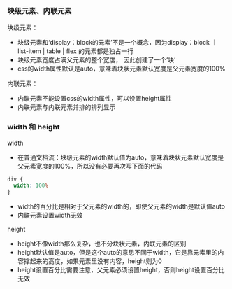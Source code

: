 ### 块级元素、内联元素

块级元素：
* 块级元素和‘display：block的元素’不是一个概念，因为display：block ｜ list-item | table | flex 的元素都是独占一行
* 块级元素宽度占满父元素的整个宽度， 因此创建了一个‘块’
* css的width属性默认是auto，意味着块状元素默认宽度是父元素宽度的100%

内联元素：
* 内联元素不能设置css的width属性，可以设置height属性
* 内联元素与内联元素并排的排列显示

### width 和 height

width
* 在普通文档流：块级元素的width默认值为auto，意味着块状元素默认宽度是父元素宽度的100%，所以没有必要再次写下面的代码
```css
div {
  width: 100%
}
```
* width的百分比是相对于父元素的width的，即使父元素的width是默认值auto
* 内联元素设置width无效

height
* height不像width那么复杂，也不分块状元素，内联元素的区别
* height默认值是auto，但是这个auto的意思不同于width，它是靠元素里的内容撑起来的高度，如果元素里没有内容，height则为0
* height设置百分比需要注意，父元素必须设置height，否则height设置百分比无效

